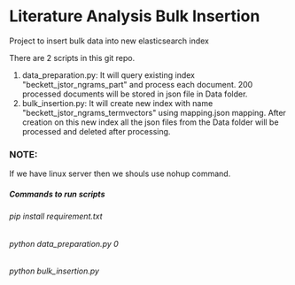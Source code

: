# Literature Analysis Bulk Insertion

Project to insert bulk data into new elasticsearch index


There are 2 scripts in this git repo. 
1. data_preparation.py: It will query existing index "beckett_jstor_ngrams_part" and process each document. 200 processed documents will be stored in json file in Data folder.
2. bulk_insertion.py: It will create new index with name "beckett_jstor_ngrams_termvectors" using mapping.json mapping. After creation on this new index all the json files from the Data folder will be processed and deleted after processing.

### NOTE: 
If we have linux server then we shouls use nohup command.

##### Commands to run scripts
  ######  pip install requirement.txt
  ######  python data_preparation.py 0
  ######  python bulk_insertion.py
